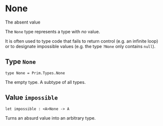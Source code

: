 # None
The absent value

The `None` type represents a type with _no_ value.

It is often used to type code that fails to return control (e.g. an infinite loop)
or to designate impossible values (e.g. the type `?None` only contains `null`).

## Type `None`
``` motoko no-repl
type None = Prim.Types.None
```

The empty type. A subtype of all types.

## Value `impossible`
``` motoko no-repl
let impossible : <A>None -> A
```

Turns an absurd value into an arbitrary type.
